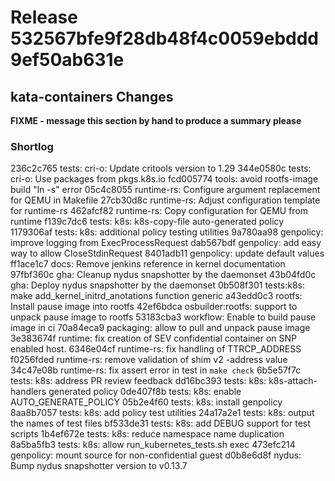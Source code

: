 # Release 532567bfe9f28db48f4c0059ebddd9ef50ab631e

## kata-containers Changes
**FIXME - message this section by hand to produce a summary please**
### Shortlog
236c2c765 tests: cri-o: Update critools version to 1.29
344e0580c tests: cri-o: Use packages from pkgs.k8s.io
fcd005774 tools: avoid rootfs-image build "ln -s" error
05c4c8055 runtime-rs: Configure argument replacement for QEMU in Makefile
27cb30d8c runtime-rs: Adjust configuration template for runtime-rs
462afcf82 runtime-rs: Copy configuration for QEMU from runtime
f139c7dc6 tests: k8s: k8s-copy-file auto-generated policy
1179306af tests: k8s: additional policy testing utilities
9a780aa98 genpolicy: improve logging from ExecProcessRequest
dab567bdf genpolicy: add easy way to allow CloseStdinRequest
8401adb11 genpolicy: update default values
ff1ace1c7 docs: Remove jenkins reference in kernel documentation
97fbf360c gha: Cleanup nydus snapshotter by the daemonset
43b04fd0c gha: Deploy nydus snapshotter by the daemonset
0b508f301 tests:k8s: make add_kernel_initrd_anotations function generic
a43edd0c3 rootfs: Install pause image into rootfs
42ef6bdca osbuilder:rootfs: support to unpack pause image to rootfs
53183cba3 workflow: Enable to build pause image in ci
70a84eca9 packaging: allow to pull and unpack pause image
3e383674f runtime: fix creation of SEV confidential container on SNP enabled host.
6346e04cf runtime-rs: fix handling of TTRCP_ADDRESS
f0256fded runtime-rs: remove validation of shim v2 -address value
34c47e08b runtime-rs: fix assert error in test in `make check`
6b5e57f7c tests: k8s: address PR review feedback
dd16bc393 tests: k8s: k8s-attach-handlers generated policy
0de407f8b tests: k8s: enable AUTO_GENERATE_POLICY
05b2e4f60 tests: k8s: install genpolicy
8aa8b7057 tests: k8s: add policy test utilities
24a17a2e1 tests: k8s: output the names of test files
bf533de31 tests: k8s: add DEBUG support for test scripts
1b4ef672e tests: k8s: reduce namespace name duplication
8a5ba5fb3 tests: k8s: allow run_kubernetes_tests.sh exec
473efc214 genpolicy: mount source for non-confidential guest
d0b8e6d8f nydus: Bump nydus snapshotter version to v0.13.7
